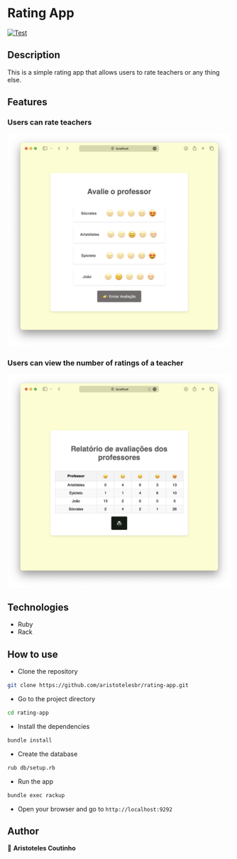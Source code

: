 # Rating App

[![Test](https://github.com/aristotelesbr/rating_app/actions/workflows/test.yaml/badge.svg)](https://github.com/aristotelesbr/rating_app/actions/workflows/test.yaml)

## Description

This is a simple rating app that allows users to rate teachers or any thing else.

## Features

### Users can rate teachers

![rate a teacher](https://raw.githubusercontent.com/aristotelesbr/rating_app/main/docs/images/rate_a_teacher.png)

### Users can view the number of ratings of a teacher

![View rating](https://raw.githubusercontent.com/aristotelesbr/rating_app/main/docs/images/view_ratings.png)

## Technologies

- Ruby
- Rack

## How to use

- Clone the repository

```bash
git clone https://github.com/aristotelesbr/rating-app.git
```

- Go to the project directory

```bash
cd rating-app
```

- Install the dependencies

```bash
bundle install
```

- Create the database

```bash
rub db/setup.rb
```

- Run the app

```bash
bundle exec rackup
```

- Open your browser and go to `http://localhost:9292`

## Author

👤 **Aristoteles Coutinho**
